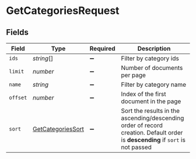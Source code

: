 # GetCategoriesRequest


## Fields

| Field                                                                                                                          | Type                                                                                                                           | Required                                                                                                                       | Description                                                                                                                    |
| ------------------------------------------------------------------------------------------------------------------------------ | ------------------------------------------------------------------------------------------------------------------------------ | ------------------------------------------------------------------------------------------------------------------------------ | ------------------------------------------------------------------------------------------------------------------------------ |
| `ids`                                                                                                                          | *string*[]                                                                                                                     | :heavy_minus_sign:                                                                                                             | Filter by category ids                                                                                                         |
| `limit`                                                                                                                        | *number*                                                                                                                       | :heavy_minus_sign:                                                                                                             | Number of documents per page                                                                                                   |
| `name`                                                                                                                         | *string*                                                                                                                       | :heavy_minus_sign:                                                                                                             | Filter by category name                                                                                                        |
| `offset`                                                                                                                       | *number*                                                                                                                       | :heavy_minus_sign:                                                                                                             | Index of the first document in the page                                                                                        |
| `sort`                                                                                                                         | [GetCategoriesSort](../../models/operations/getcategoriessort.md)                                                              | :heavy_minus_sign:                                                                                                             | Sort the results in the ascending/descending order of record creation. Default order is **descending** if `sort` is not passed |